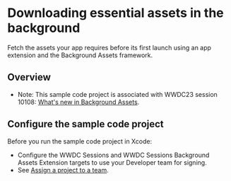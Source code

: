 # Downloading essential assets in the background
Fetch the assets your app requires before its first launch using an app extension and the Background Assets framework.

## Overview
- Note: This sample code project is associated with WWDC23 session 10108: [What's new in Background Assets](https://developer.apple.com/wwdc23/10108/).

## Configure the sample code project
Before you run the sample code project in Xcode:
* Configure the WWDC Sessions and WWDC Sessions Background Assets Extension targets to use your Developer team for signing.
* See [Assign a project to a team](https://help.apple.com/xcode/mac/current/#/dev23aab79b4).

